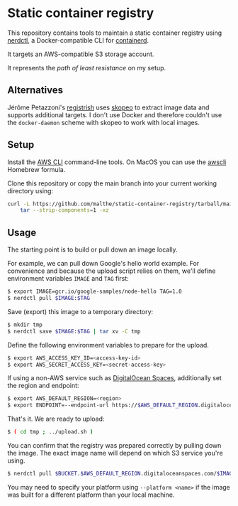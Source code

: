 Static container registry
=========================

This repository contains tools to maintain a static container registry using
[nerdctl](https://github.com/containerd/nerdctl), a Docker-compatible CLI for
[containerd](https://containerd.io/).

It targets an AWS-compatible S3 storage account.

It represents the _path of least resistance_ on my setup.


Alternatives
------------

Jérôme Petazzoni's [registrish](https://github.com/jpetazzo/registrish) uses
[skopeo](https://github.com/containers/skopeo) to extract image data and
supports additional targets. I don't use Docker and therefore couldn't use the
`docker-daemon` scheme with skopeo to work with local images.


Setup
-----

Install the [AWS CLI](https://docs.aws.amazon.com/cli/index.html)
command-line tools. On MacOS you can use the
[awscli](https://formulae.brew.sh/formula/awscli) Homebrew formula.

Clone this repository or copy the main branch into your current working
directory using:
```bash
curl -L https://github.com/malthe/static-container-registry/tarball/main | \
    tar --strip-components=1 -xz
```

Usage
-----

The starting point is to build or pull down an image locally.

For example, we can pull down Google's hello world example. For
convenience and because the upload script relies on them, we'll define
environment variables `IMAGE` and `TAG` first:
```bash
$ export IMAGE=gcr.io/google-samples/node-hello TAG=1.0
$ nerdctl pull $IMAGE:$TAG
```

Save (export) this image to a temporary directory:
```bash
$ mkdir tmp
$ nerdctl save $IMAGE:$TAG | tar xv -C tmp
```

Define the following environment variables to prepare for the upload.
```bash
$ export AWS_ACCESS_KEY_ID=<access-key-id>
$ export AWS_SECRET_ACCESS_KEY=<secret-access-key>
```

If using a non-AWS service such as [DigitalOcean
Spaces](https://www.digitalocean.com/products/spaces), additionally
set the region and endpoint:
```bash
$ export AWS_DEFAULT_REGION=<region>
$ export ENDPOINT=--endpoint-url https://$AWS_DEFAULT_REGION.digitaloceanspaces.com
```

That's it. We are ready to upload:
```bash
$ ( cd tmp ; ../upload.sh )
```

You can confirm that the registry was prepared correctly by pulling
down the image. The exact image name will depend on which S3 service
you're using.
```bash
$ nerdctl pull $BUCKET.$AWS_DEFAULT_REGION.digitaloceanspaces.com/$IMAGE:$TAG
```

You may need to specify your platform using `--platform <name>` if the
image was built for a different platform than your local machine.
